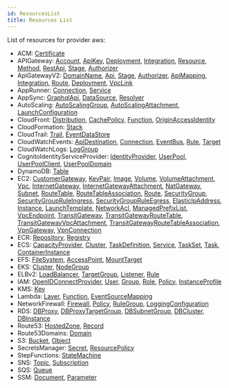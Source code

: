 ```yaml
---
id: ResourcesList
title: Resources List
---
```

List of resources for provider aws:

* ACM: 
[Certificate](./resources/ACM/Certificate.md)
* APIGateway: 
[Account](./resources/APIGateway/Account.md), [ApiKey](./resources/APIGateway/ApiKey.md), [Deployment](./resources/APIGateway/Deployment.md), [Integration](./resources/APIGateway/Integration.md), [Resource](./resources/APIGateway/Resource.md), [Method](./resources/APIGateway/Method.md), [RestApi](./resources/APIGateway/RestApi.md), [Stage](./resources/APIGateway/Stage.md), [Authorizer](./resources/APIGateway/Authorizer.md)
* ApiGatewayV2: 
[DomainName](./resources/ApiGatewayV2/DomainName.md), [Api](./resources/ApiGatewayV2/Api.md), [Stage](./resources/ApiGatewayV2/Stage.md), [Authorizer](./resources/ApiGatewayV2/Authorizer.md), [ApiMapping](./resources/ApiGatewayV2/ApiMapping.md), [Integration](./resources/ApiGatewayV2/Integration.md), [Route](./resources/ApiGatewayV2/Route.md), [Deployment](./resources/ApiGatewayV2/Deployment.md), [VpcLink](./resources/ApiGatewayV2/VpcLink.md)
* AppRunner: 
[Connection](./resources/AppRunner/Connection.md), [Service](./resources/AppRunner/Service.md)
* AppSync: 
[GraphqlApi](./resources/AppSync/GraphqlApi.md), [DataSource](./resources/AppSync/DataSource.md), [Resolver](./resources/AppSync/Resolver.md)
* AutoScaling: 
[AutoScalingGroup](./resources/AutoScaling/AutoScalingGroup.md), [AutoScalingAttachment](./resources/AutoScaling/AutoScalingAttachment.md), [LaunchConfiguration](./resources/AutoScaling/LaunchConfiguration.md)
* CloudFront: 
[Distribution](./resources/CloudFront/Distribution.md), [CachePolicy](./resources/CloudFront/CachePolicy.md), [Function](./resources/CloudFront/Function.md), [OriginAccessIdentity](./resources/CloudFront/OriginAccessIdentity.md)
* CloudFormation: 
[Stack](./resources/CloudFormation/Stack.md)
* CloudTrail: 
[Trail](./resources/CloudTrail/Trail.md), [EventDataStore](./resources/CloudTrail/EventDataStore.md)
* CloudWatchEvents: 
[ApiDestination](./resources/CloudWatchEvents/ApiDestination.md), [Connection](./resources/CloudWatchEvents/Connection.md), [EventBus](./resources/CloudWatchEvents/EventBus.md), [Rule](./resources/CloudWatchEvents/Rule.md), [Target](./resources/CloudWatchEvents/Target.md)
* CloudWatchLogs: 
[LogGroup](./resources/CloudWatchLogs/LogGroup.md)
* CognitoIdentityServiceProvider: 
[IdentityProvider](./resources/CognitoIdentityServiceProvider/IdentityProvider.md), [UserPool](./resources/CognitoIdentityServiceProvider/UserPool.md), [UserPoolClient](./resources/CognitoIdentityServiceProvider/UserPoolClient.md), [UserPoolDomain](./resources/CognitoIdentityServiceProvider/UserPoolDomain.md)
* DynamoDB: 
[Table](./resources/DynamoDB/Table.md)
* EC2: 
[CustomerGateway](./resources/EC2/CustomerGateway.md), [KeyPair](./resources/EC2/KeyPair.md), [Image](./resources/EC2/Image.md), [Volume](./resources/EC2/Volume.md), [VolumeAttachment](./resources/EC2/VolumeAttachment.md), [Vpc](./resources/EC2/Vpc.md), [InternetGateway](./resources/EC2/InternetGateway.md), [InternetGatewayAttachment](./resources/EC2/InternetGatewayAttachment.md), [NatGateway](./resources/EC2/NatGateway.md), [Subnet](./resources/EC2/Subnet.md), [RouteTable](./resources/EC2/RouteTable.md), [RouteTableAssociation](./resources/EC2/RouteTableAssociation.md), [Route](./resources/EC2/Route.md), [SecurityGroup](./resources/EC2/SecurityGroup.md), [SecurityGroupRuleIngress](./resources/EC2/SecurityGroupRuleIngress.md), [SecurityGroupRuleEgress](./resources/EC2/SecurityGroupRuleEgress.md), [ElasticIpAddress](./resources/EC2/ElasticIpAddress.md), [Instance](./resources/EC2/Instance.md), [LaunchTemplate](./resources/EC2/LaunchTemplate.md), [NetworkAcl](./resources/EC2/NetworkAcl.md), [ManagedPrefixList](./resources/EC2/ManagedPrefixList.md), [VpcEndpoint](./resources/EC2/VpcEndpoint.md), [TransitGateway](./resources/EC2/TransitGateway.md), [TransitGatewayRouteTable](./resources/EC2/TransitGatewayRouteTable.md), [TransitGatewayVpcAttachment](./resources/EC2/TransitGatewayVpcAttachment.md), [TransitGatewayRouteTableAssociation](./resources/EC2/TransitGatewayRouteTableAssociation.md), [VpnGateway](./resources/EC2/VpnGateway.md), [VpnConnection](./resources/EC2/VpnConnection.md)
* ECR: 
[Repository](./resources/ECR/Repository.md), [Registry](./resources/ECR/Registry.md)
* ECS: 
[CapacityProvider](./resources/ECS/CapacityProvider.md), [Cluster](./resources/ECS/Cluster.md), [TaskDefinition](./resources/ECS/TaskDefinition.md), [Service](./resources/ECS/Service.md), [TaskSet](./resources/ECS/TaskSet.md), [Task](./resources/ECS/Task.md), [ContainerInstance](./resources/ECS/ContainerInstance.md)
* EFS: 
[FileSystem](./resources/EFS/FileSystem.md), [AccessPoint](./resources/EFS/AccessPoint.md), [MountTarget](./resources/EFS/MountTarget.md)
* EKS: 
[Cluster](./resources/EKS/Cluster.md), [NodeGroup](./resources/EKS/NodeGroup.md)
* ELBv2: 
[LoadBalancer](./resources/ELBv2/LoadBalancer.md), [TargetGroup](./resources/ELBv2/TargetGroup.md), [Listener](./resources/ELBv2/Listener.md), [Rule](./resources/ELBv2/Rule.md)
* IAM: 
[OpenIDConnectProvider](./resources/IAM/OpenIDConnectProvider.md), [User](./resources/IAM/User.md), [Group](./resources/IAM/Group.md), [Role](./resources/IAM/Role.md), [Policy](./resources/IAM/Policy.md), [InstanceProfile](./resources/IAM/InstanceProfile.md)
* KMS: 
[Key](./resources/KMS/Key.md)
* Lambda: 
[Layer](./resources/Lambda/Layer.md), [Function](./resources/Lambda/Function.md), [EventSourceMapping](./resources/Lambda/EventSourceMapping.md)
* NetworkFirewall: 
[Firewall](./resources/NetworkFirewall/Firewall.md), [Policy](./resources/NetworkFirewall/Policy.md), [RuleGroup](./resources/NetworkFirewall/RuleGroup.md), [LoggingConfiguration](./resources/NetworkFirewall/LoggingConfiguration.md)
* RDS: 
[DBProxy](./resources/RDS/DBProxy.md), [DBProxyTargetGroup](./resources/RDS/DBProxyTargetGroup.md), [DBSubnetGroup](./resources/RDS/DBSubnetGroup.md), [DBCluster](./resources/RDS/DBCluster.md), [DBInstance](./resources/RDS/DBInstance.md)
* Route53: 
[HostedZone](./resources/Route53/HostedZone.md), [Record](./resources/Route53/Record.md)
* Route53Domains: 
[Domain](./resources/Route53Domains/Domain.md)
* S3: 
[Bucket](./resources/S3/Bucket.md), [Object](./resources/S3/Object.md)
* SecretsManager: 
[Secret](./resources/SecretsManager/Secret.md), [ResourcePolicy](./resources/SecretsManager/ResourcePolicy.md)
* StepFunctions: 
[StateMachine](./resources/StepFunctions/StateMachine.md)
* SNS: 
[Topic](./resources/SNS/Topic.md), [Subscription](./resources/SNS/Subscription.md)
* SQS: 
[Queue](./resources/SQS/Queue.md)
* SSM: 
[Document](./resources/SSM/Document.md), [Parameter](./resources/SSM/Parameter.md)